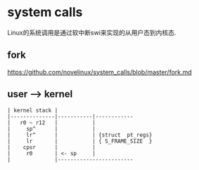 system calls
========================================

Linux的系统调用是通过软中断swi来实现的从用户态到内核态.

fork
----------------------------------------

https://github.com/novelinux/system_calls/blob/master/fork.md

user --> kernel
----------------------------------------

```
| kernel stack |
|--------------|-----------|------------
|   r0 ~ r12   |           |
|     sp^      |           |
|     lr^      |           | {struct  pt_regs}
|     lr       |           | { S_FRAME_SIZE  }
|    cpsr      |           |
|     r0       | <- sp     |
|              |------------------------
```